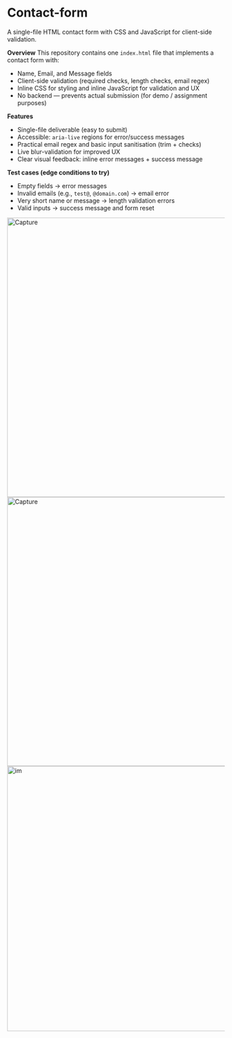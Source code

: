 # Contact-form
A single-file HTML contact form with CSS and JavaScript for client-side validation.

**Overview**
This repository contains one `index.html` file that implements a contact form with:
- Name, Email, and Message fields
- Client-side validation (required checks, length checks, email regex)
- Inline CSS for styling and inline JavaScript for validation and UX
- No backend — prevents actual submission (for demo / assignment purposes)

**Features**
- Single-file deliverable (easy to submit)
- Accessible: `aria-live` regions for error/success messages
- Practical email regex and basic input sanitisation (trim + checks)
- Live blur-validation for improved UX
- Clear visual feedback: inline error messages + success message

**Test cases (edge conditions to try)**
- Empty fields → error messages
- Invalid emails (e.g., `test@`, `@domain.com`) → email error
- Very short name or message → length validation errors
- Valid inputs → success message and form reset


<img width="733" height="646" alt="Capture" src="https://github.com/user-attachments/assets/3e39a311-12e4-478e-a4aa-686b57e88878" />
<img width="623" height="622" alt="Capture" src="https://github.com/user-attachments/assets/5d298d87-d02a-4e0e-8e16-a19e749023f3" />
<img width="662" height="613" alt="im" src="https://github.com/user-attachments/assets/d65ffe4c-02ca-4dd8-8100-d746129aa8a6" />
